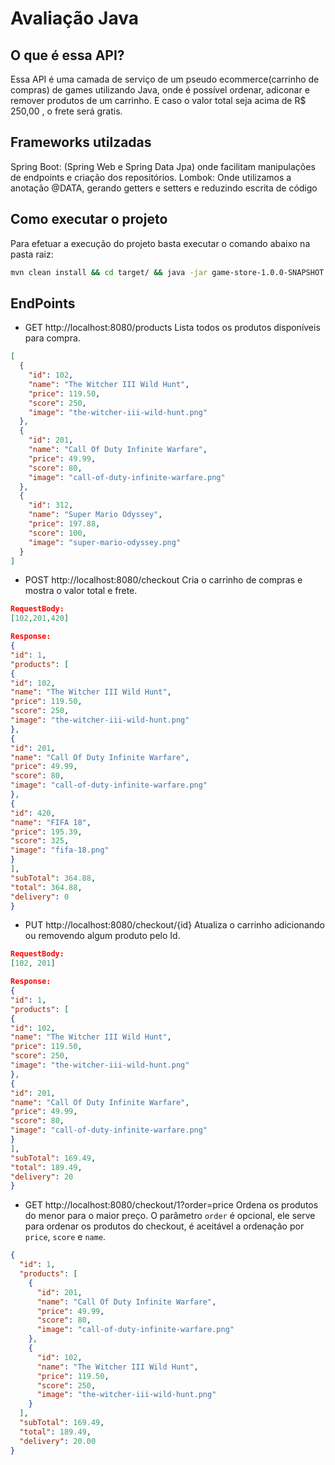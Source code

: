 # Avaliação Java

## O que é essa API?

Essa API é uma camada de serviço de um pseudo ecommerce(carrinho de compras) de games utilizando Java, onde é possível ordenar, adiconar e remover produtos de um carrinho. E caso o valor total seja acima de R$ 250,00 , o frete será gratis.

## Frameworks utilzadas
Spring Boot: (Spring Web e Spring Data Jpa) onde facilitam manipulações de endpoints e criação dos repositórios.
Lombok: Onde utilizamos a anotação @DATA, gerando getters e setters e reduzindo escrita de código

## Como executar o projeto
Para efetuar a execução do projeto basta executar o comando abaixo na pasta raiz:
````sh
mvn clean install && cd target/ && java -jar game-store-1.0.0-SNAPSHOT.jar
````


## EndPoints
- GET   http://localhost:8080/products
  Lista todos os produtos disponíveis para compra.
````json
[
  {
    "id": 102,
    "name": "The Witcher III Wild Hunt",
    "price": 119.50,
    "score": 250,
    "image": "the-witcher-iii-wild-hunt.png"
  },
  {
    "id": 201,
    "name": "Call Of Duty Infinite Warfare",
    "price": 49.99,
    "score": 80,
    "image": "call-of-duty-infinite-warfare.png"
  },
  {
    "id": 312,
    "name": "Super Mario Odyssey",
    "price": 197.88,
    "score": 100,
    "image": "super-mario-odyssey.png"
  }
]
````

- POST http://localhost:8080/checkout
  Cria o carrinho de compras e mostra o valor total e frete.
````json
RequestBody:
[102,201,420]

Response:
{
"id": 1,
"products": [
{
"id": 102,
"name": "The Witcher III Wild Hunt",
"price": 119.50,
"score": 250,
"image": "the-witcher-iii-wild-hunt.png"
},
{
"id": 201,
"name": "Call Of Duty Infinite Warfare",
"price": 49.99,
"score": 80,
"image": "call-of-duty-infinite-warfare.png"
},
{
"id": 420,
"name": "FIFA 18",
"price": 195.39,
"score": 325,
"image": "fifa-18.png"
}
],
"subTotal": 364.88,
"total": 364.88,
"delivery": 0
}
````
- PUT http://localhost:8080/checkout/{id}
  Atualiza o carrinho adicionando ou removendo algum produto pelo Id.
````json
RequestBody:
[102, 201]

Response:
{
"id": 1,
"products": [
{
"id": 102,
"name": "The Witcher III Wild Hunt",
"price": 119.50,
"score": 250,
"image": "the-witcher-iii-wild-hunt.png"
},
{
"id": 201,
"name": "Call Of Duty Infinite Warfare",
"price": 49.99,
"score": 80,
"image": "call-of-duty-infinite-warfare.png"
}
],
"subTotal": 169.49,
"total": 189.49,
"delivery": 20
}
````

- GET  http://localhost:8080/checkout/1?order=price
  Ordena os produtos do menor para o maior preço. O parâmetro `order` é opcional, ele serve para ordenar os produtos do checkout, é aceitável a ordenação por `price`, `score` e `name`.
````json
{
  "id": 1,
  "products": [
    {
      "id": 201,
      "name": "Call Of Duty Infinite Warfare",
      "price": 49.99,
      "score": 80,
      "image": "call-of-duty-infinite-warfare.png"
    },
    {
      "id": 102,
      "name": "The Witcher III Wild Hunt",
      "price": 119.50,
      "score": 250,
      "image": "the-witcher-iii-wild-hunt.png"
    }
  ],
  "subTotal": 169.49,
  "total": 189.49,
  "delivery": 20.00
}
````